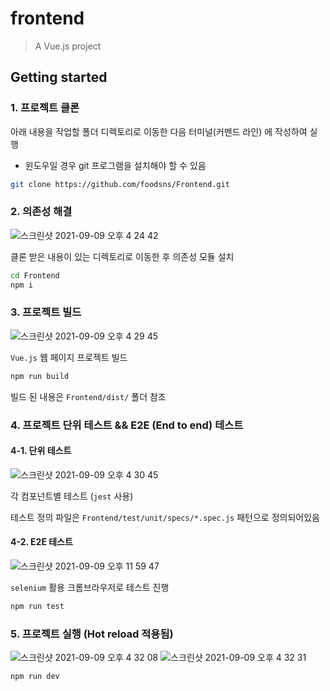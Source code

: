 
# frontend

> A Vue.js project

## Getting started

### 1. 프로젝트 클론

아래 내용을 작업할 폴더 디렉토리로 이동한 다음 터미널(커멘드 라인) 에 작성하여 실행

* 윈도우일 경우 git 프로그램을 설치해야 할 수 있음

```bash
git clone https://github.com/foodsns/Frontend.git
```

### 2. 의존성 해결

![스크린샷 2021-09-09 오후 4 24 42](https://user-images.githubusercontent.com/16532326/132641481-95f52b8d-5069-4c20-ad52-866b1276899c.png)

클론 받은 내용이 있는 디렉토리로 이동한 후 의존성 모듈 설치

```bash
cd Frontend
npm i
```

### 3. 프로젝트 빌드 

![스크린샷 2021-09-09 오후 4 29 45](https://user-images.githubusercontent.com/16532326/132642176-6af45d33-dc6d-4bad-b02f-66638dcfde92.png)


`Vue.js` 웹 페이지 프로젝트 빌드

```bash
npm run build
```

빌드 된 내용은 `Frontend/dist/` 폴더 참조

### 4. 프로젝트 단위 테스트 && E2E (End to end) 테스트

#### 4-1. 단위 테스트

![스크린샷 2021-09-09 오후 4 30 45](https://user-images.githubusercontent.com/16532326/132642326-343db17c-6a34-4056-9f1a-6b7197e73217.png)

각 컴포넌트별 테스트 (`jest` 사용)

테스트 정의 파일은 `Frontend/test/unit/specs/*.spec.js` 패턴으로 정의되어있음

#### 4-2. E2E 테스트

![스크린샷 2021-09-09 오후 11 59 47](https://user-images.githubusercontent.com/16532326/132710797-63f2e67e-e579-40ee-9833-3fc6432aa437.png)

`selenium` 활용 크롬브라우저로 테스트 진행

```bash
npm run test
```

### 5. 프로젝트 실행 (Hot reload 적용됨)

![스크린샷 2021-09-09 오후 4 32 08](https://user-images.githubusercontent.com/16532326/132642502-561fa132-56db-4748-8ad0-74c4f5ef93bf.png)
![스크린샷 2021-09-09 오후 4 32 31](https://user-images.githubusercontent.com/16532326/132642547-46625126-2491-4079-b825-e2478db441fc.png)


```bash
npm run dev
```
